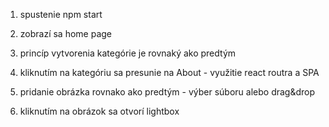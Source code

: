 1.  spustenie npm start

2.  zobrazí sa home page

3.  princíp vytvorenia kategórie je rovnaký ako predtým

4.  kliknutím na kategóriu sa presunie na About - využitie react routra a SPA

5.  pridanie obrázka rovnako ako predtým - výber súboru alebo drag&drop

6.  kliknutím na obrázok sa otvorí lightbox
